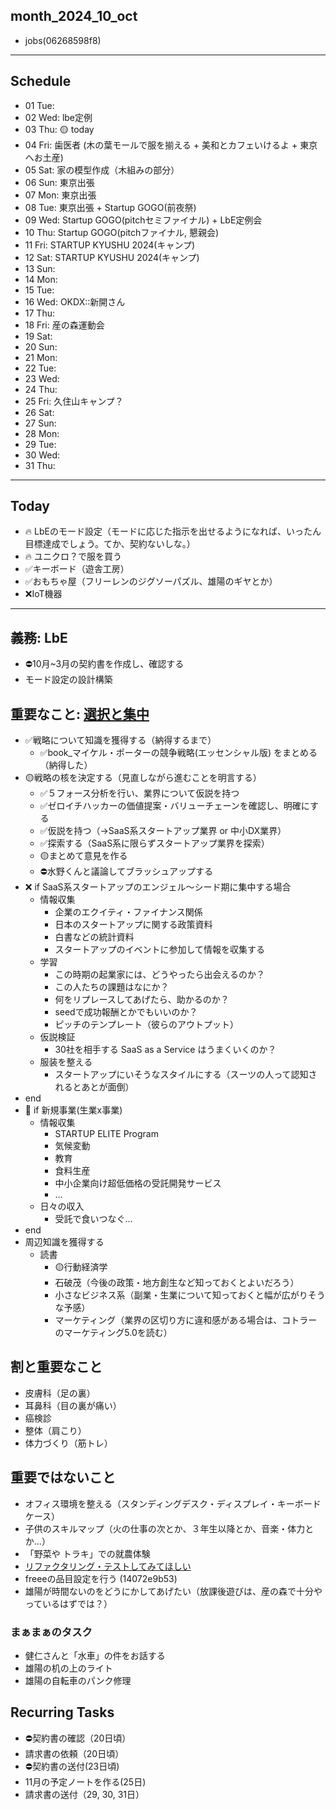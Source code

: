 month_2024_10_oct
---
- jobs(06268598f8)
---


## Schedule
- 01 Tue:
- 02 Wed: lbe定例
- 03 Thu: 🟡 today
- 04 Fri: 歯医者 (木の葉モールで服を揃える + 美和とカフェいけるよ + 東京へお土産)
- 05 Sat: 家の模型作成（木組みの部分）
- 06 Sun: 東京出張
- 07 Mon: 東京出張
- 08 Tue: 東京出張 + Startup GOGO(前夜祭)
- 09 Wed: Startup GOGO(pitchセミファイナル) + LbE定例会
- 10 Thu: Startup GOGO(pitchファイナル, 懇親会)
- 11 Fri: STARTUP KYUSHU 2024(キャンプ)
- 12 Sat: STARTUP KYUSHU 2024(キャンプ)
- 13 Sun:
- 14 Mon:
- 15 Tue:
- 16 Wed: OKDX::新開さん
- 17 Thu:
- 18 Fri: 産の森運動会
- 19 Sat:
- 20 Sun:
- 21 Mon:
- 22 Tue:
- 23 Wed:
- 24 Thu:
- 25 Fri: 久住山キャンプ？
- 26 Sat:
- 27 Sun:
- 28 Mon:
- 29 Tue:
- 30 Wed:
- 31 Thu:

---

## Today
- 🔥 LbEのモード設定（モードに応じた指示を出せるようになれば、いったん目標達成でしょう。てか、契約ないしな。）
- 🔥 ユニクロ？で服を買う
- ✅キーボード（遊舎工房）
- ✅おもちゃ屋（フリーレンのジグソーパズル、雄陽のギヤとか）
- ❌IoT機器

---

## 義務: LbE
- ⛔️10月~3月の契約書を作成し、確認する
- モード設定の設計構築

## 重要なこと: [選択と集中](1449ea2d8d)
- ✅戦略について知識を獲得する（納得するまで）
  - ✅book_マイケル・ポーターの競争戦略(エッセンシャル版) をまとめる（納得した）
- 🟡戦略の核を決定する（見直しながら進むことを明言する）
  - ✅５フォース分析を行い、業界について仮説を持つ
  - ✅ゼロイチハッカーの価値提案・バリューチェーンを確認し、明確にする
  - ✅仮説を持つ（→SaaS系スタートアップ業界 or 中小DX業界）
  - ✅探索する（SaaS系に限らずスタートアップ業界を探索）
  - 🟡まとめて意見を作る
  - ⛔️水野くんと議論してブラッシュアップする
- ❌ if SaaS系スタートアップのエンジェル〜シード期に集中する場合
  - 情報収集
    - 企業のエクイティ・ファイナンス関係
    - 日本のスタートアップに関する政策資料
    - 白書などの統計資料
    - スタートアップのイベントに参加して情報を収集する
  - 学習
    - この時期の起業家には、どうやったら出会えるのか？
    - この人たちの課題はなにか？
    - 何をリプレースしてあげたら、助かるのか？
    - seedで成功報酬とかでもいいのか？
    - ピッチのテンプレート（彼らのアウトプット）
  - 仮説検証
    - 30社を相手する SaaS as a Service はうまくいくのか？
  - 服装を整える
    - スタートアップにいそうなスタイルにする（スーツの人って認知されるとあとが面倒）
- end
- 🤔 if 新規事業(生業x事業)
  - 情報収集
    - STARTUP ELITE Program
    - 気候変動
    - 教育
    - 食料生産
    - 中小企業向け超低価格の受託開発サービス
    - ...
  - 日々の収入
    - 受託で食いつなぐ...
- end
- 周辺知識を獲得する
  - 読書
    - 🟡行動経済学
    - 石破茂（今後の政策・地方創生など知っておくとよいだろう）
    - 小さなビジネス系（副業・生業について知っておくと幅が広がりそうな予感）
    - マーケティング（業界の区切り方に違和感がある場合は、コトラーのマーケティング5.0を読む）

## 割と重要なこと
- 皮膚科（足の裏）
- 耳鼻科（目の裏が痛い）
- 癌検診
- 整体（肩こり）
- 体力づくり（筋トレ）

## 重要ではないこと
- オフィス環境を整える（スタンディングデスク・ディスプレイ・キーボードケース）
- 子供のスキルマップ（火の仕事の次とか、３年生以降とか、音楽・体力とか...）
- 「野菜や トラキ」での就農体験
- [リファクタリング・テストしてみてほしい](https://github.com/n350071/refactor-124)
- freeeの品目設定を行う (14072e9b53)
- 雄陽が時間ないのをどうにかしてあげたい（放課後遊びは、産の森で十分やっているはずでは？）

### まぁまぁのタスク
- 健仁さんと「水車」の件をお話する
- 雄陽の机の上のライト
- 雄陽の自転車のパンク修理

## Recurring Tasks
- ⛔️契約書の確認（20日頃）
- 請求書の依頼（20日頃）
- ⛔️契約書の送付(23日頃)
- 11月の予定ノートを作る(25日)
- 請求書の送付（29, 30, 31日）


